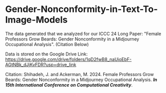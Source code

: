# Gender-Nonconformity-in-Text-To-Image-Models

The data generated that we analyzed for our ICCC 24 Long Paper: "Female Professors Grow Beards: Gender Nonconformity in a Midjourney Occupational Analysis". (Citation Below)

Data is stored on the Google Drive Link: https://drive.google.com/drive/folders/1qD2fwB8_naUioEbF-AGtNBk_dJjKvFDR?usp=drive_link

Citation: Shihadeh, J. and Ackerman, M. 2024. Female Professors Grow Beards: Gender Nonconformity in a Midjourney Occupational Analysis. ***In 15th International Conference on Computational Creativity***.
